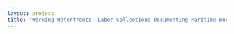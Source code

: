 ```yaml
--- 
layout: project 
title: "Working Waterfronts: Labor Collections Documenting Maritime Workers of the Pacific Coast and the Pacific Rim" 
---
```



